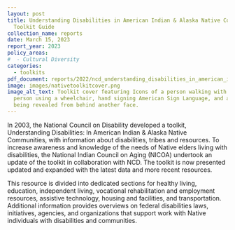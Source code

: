 ```yaml
---
layout: post
title: Understanding Disabilities in American Indian & Alaska Native Communities
  Toolkit Guide
collection_name: reports
date: March 15, 2023
report_year: 2023
policy_areas:
#  - Cultural Diversity
categories:
  - toolkits
pdf_document: reports/2022/ncd_understanding_disabilities_in_american_indian_508.pdf
image: images/nativetoolkitcover.png
image_alt_text: Toolkit cover featuring Icons of a person walking with a cane, a
  person using a wheelchair, hand signing American Sign Language, and a face
  being revealed from behind another face.
---
```


In 2003, the National Council on Disability developed a toolkit, Understanding Disabilities: In American Indian & Alaska Native Communities, with information about disabilities, tribes and resources. To increase awareness and knowledge of the needs of Native elders living with disabilities, the National Indian Council on Aging (NICOA) undertook an update of the toolkit in collaboration with NCD. The toolkit is now presented updated and expanded with the latest data and more recent resources.

This resource is divided into dedicated sections for healthy living, education, independent living, vocational rehabilitation and employment resources, assistive technology, housing and facilities, and transportation. Additional information provides overviews on federal disabilities laws, initiatives, agencies, and organizations that support work with Native individuals with disabilities and communities.
